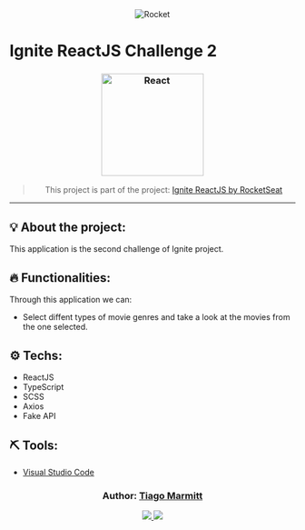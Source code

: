 <div align="center">
  <img alt="Rocket"
    src="https://repository-images.githubusercontent.com/349580600/5cda7b00-8a49-11eb-86b7-bc949c6b787d"
  />

</div>


# Ignite ReactJS Challenge 2

<h3 align="center">
  <img alt="React" 
    src="https://camo.githubusercontent.com/ef48e7b26cc8b5415d2c6093fa12b510069d1fa5/68747470733a2f2f7777772e636c6f7564636d732e636f6d2f696d616765732f717569636b7374617274732f72656163742f72656163742e64663730623030352e706e67" width="180px"/>
</h3>

<blockquote align="center">
  This project is part of the project:
    <a href="https://rocketseat.com.br/ignite">
      Ignite ReactJS by RocketSeat
    </a> 
</blockquote>

<hr/>

## 💡 About the project:

This application is the second challenge of Ignite project.

## 🔥 Functionalities:

Through this application we can:

- Select diffent types of movie genres and take a look at the movies from the one selected.

## ⚙️ Techs:

- ReactJS
- TypeScript
- SCSS
- Axios
- Fake API

## ⛏ Tools:

- [Visual Studio Code](https://code.visualstudio.com/download)

<h3 align="center">
Author: <a alt="Tiago Marmitt" href="https://github.com/marmittfull">Tiago Marmitt</a>
</h3>

<p align="center">

  <a alt="Tiago Marmitt Linkedin" href="https://www.linkedin.com/in/tiago-marmitt-762bb61b0">
    <img src="https://img.shields.io/badge/LinkedIn-Tiago%20Marmitt-blue?logo=linkedin"/>
    </a>
  <a alt="Tiago Marmitt GitHub" href="https://github.com/marmittfull">
  <img src="https://img.shields.io/badge/GitHub-Tiago%20Marmitt-lightgrey?logo=github"/>
  </a>


</p>
